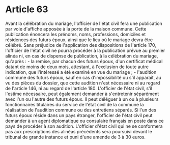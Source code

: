 # Article 63

Avant la célébration du mariage, l'officier de l'état civil fera une publication par voie d'affiche apposée à la porte de la maison commune. Cette publication énoncera les prénoms, noms, professions, domiciles et résidences des futurs époux, ainsi que le lieu où le mariage devra être célébré.   Sans préjudice de l'application des dispositions de l'article 170, l'officier de l'état civil ne pourra procéder à la publication prévue au premier alinéa ni, en cas de dispense de publication, à la célébration du mariage, qu'après :   - la remise, par chacun des futurs époux, d'un certificat médical datant de moins de deux mois, attestant, à l'exclusion de toute autre indication, que l'intéressé a été examiné en vue du mariage ;   - l'audition commune des futurs époux, sauf en cas d'impossibilité ou s'il apparaît, au vu des pièces du dossier, que cette audition n'est nécessaire ni au regard de l'article 146, ni au regard de l'article 180. L'officier de l'état civil, s'il l'estime nécessaire, peut également demander à s'entretenir séparément avec l'un ou l'autre des futurs époux. Il peut déléguer à un ou à plusieurs fonctionnaires titulaires du service de l'état civil de la commune la réalisation de l'audition commune ou des entretiens séparés. Si l'un des futurs époux réside dans un pays étranger, l'officier de l'état civil peut demander à un agent diplomatique ou consulaire français en poste dans ce pays de procéder à son audition.   L'officier d'état civil qui ne se conformera pas aux prescriptions des alinéas précédents sera poursuivi devant le tribunal de grande instance et puni d'une amende de 3 à 30 euros.